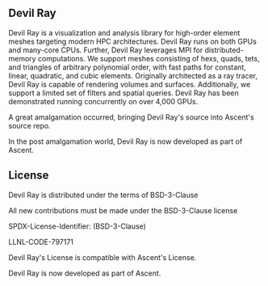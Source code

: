 Devil Ray
---------
Devil Ray is a visualization and analysis library for high-order element meshes targeting
modern HPC architectures. Devil Ray runs on both GPUs and many-core CPUs. Further, Devil Ray leverages
MPI for distributed-memory computations.
We support meshes consisting of hexs, quads, tets, and triangles of arbitrary polynomial order, with
fast paths for constant, linear, quadratic, and cubic elements.
Originally architected as a ray tracer, Devil Ray is capable of rendering volumes and surfaces.
Additionally, we support a limited set of filters and spatial queries.
Devil Ray has been demonstrated running concurrently on over 4,000 GPUs.

A great amalgamation occurred, bringing Devil Ray's source into Ascent's source repo.

In the post amalgamation world, Devil Ray is now developed as part of Ascent.


License
----------------
Devil Ray is distributed under the terms of BSD-3-Clause

All new contributions must be made under the BSD-3-Clause
license

SPDX-License-Identifier: (BSD-3-Clause)

LLNL-CODE-797171

Devil Ray's License is compatible with Ascent's License.

Devil Ray is now developed as part of Ascent.

